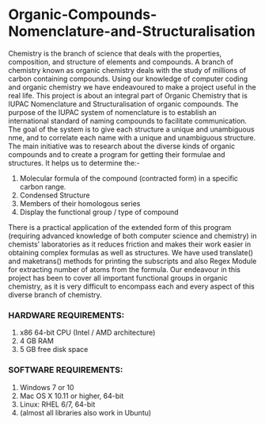 # Organic-Compounds-Nomenclature-and-Structuralisation
Chemistry is the branch of science that deals with the properties, composition, and structure of elements and compounds. A branch of chemistry known as organic chemistry deals with the study of millions of carbon containing compounds. Using our knowledge of computer coding and organic chemistry we have endeavoured to make a project useful in the real life. This project is about an integral part of Organic Chemistry that is IUPAC Nomenclature and Structuralisation of organic compounds. The purpose of the IUPAC system of nomenclature is to establish an international standard of naming compounds to facilitate communication. The goal of the system is to give each structure a unique and unambiguous nme, and to correlate each name with a unique and unambiguous structure.
The main initiative was to research about the diverse kinds of organic compounds and to create a program for getting their formulae and structures. It helps us to determine the:-

1) Molecular formula of the compound (contracted form) in a specific carbon range.
2) Condensed Structure
3) Members of their homologous series
4) Display the functional group / type of compound

There is a practical application of the extended form of this program (requiring advanced knowledge of both computer science and chemistry) in chemists’ laboratories as it reduces friction and makes their work easier in obtaining complex formulas as well as structures. We have used translate() and maketrans() methods for printing the subscripts and also Regex Module for
extracting number of atoms from the formula. Our endeavour in this project has been to cover all important functional groups in organic chemistry, as it is very difficult to encompass 
each and every aspect of this diverse branch of chemistry.

### HARDWARE REQUIREMENTS:
1) x86 64-bit CPU (Intel / AMD architecture)
2) 4 GB RAM
3) 5 GB free disk space

### SOFTWARE REQUIREMENTS:
1) Windows 7 or 10
2) Mac OS X 10.11 or higher, 64-bit
3) Linux: RHEL 6/7, 64-bit
4) (almost all libraries also work in Ubuntu)
